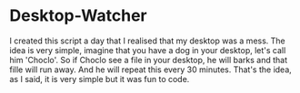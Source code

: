 # Desktop-Watcher

I created this script a day that I realised that my desktop was a mess.
The idea is very simple, imagine that you have a dog in your desktop, let's call him 'Choclo'.
So if Choclo see a file in your desktop, he will barks and that fille will run away.
And he will repeat this every 30 minutes.
That's the idea, as I said, it is very simple but it was fun to code.


